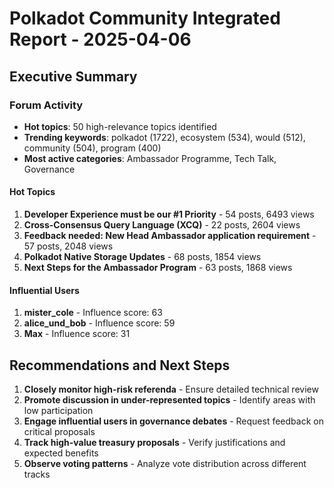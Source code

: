 
# Polkadot Community Integrated Report - 2025-04-06

## Executive Summary


### Forum Activity

- **Hot topics**: 50 high-relevance topics identified
- **Trending keywords**: polkadot (1722), ecosystem (534), would (512), community (504), program (400)
- **Most active categories**: Ambassador Programme, Tech Talk, Governance

#### Hot Topics

1. **Developer Experience must be our #1 Priority** - 54 posts, 6493 views
2. **Cross-Consensus Query Language (XCQ)** - 22 posts, 2604 views
3. **Feedback needed: New Head Ambassador application requirement** - 57 posts, 2048 views
4. **Polkadot Native Storage Updates** - 68 posts, 1854 views
5. **Next Steps for the Ambassador Program** - 63 posts, 1868 views

#### Influential Users

1. **mister_cole** - Influence score: 63
2. **alice_und_bob** - Influence score: 59
3. **Max** - Influence score: 31

## Recommendations and Next Steps

1. **Closely monitor high-risk referenda** - Ensure detailed technical review
2. **Promote discussion in under-represented topics** - Identify areas with low participation
3. **Engage influential users in governance debates** - Request feedback on critical proposals
4. **Track high-value treasury proposals** - Verify justifications and expected benefits
5. **Observe voting patterns** - Analyze vote distribution across different tracks

